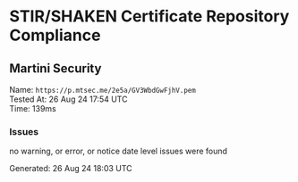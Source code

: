 # STIR/SHAKEN Certificate Repository Compliance

## Martini Security

Name: `https://p.mtsec.me/2e5a/GV3WbdGwFjhV.pem`\
Tested At: 26 Aug 24 17:54 UTC\
Time: 139ms

### Issues

no warning, or error, or notice date level issues were found

Generated: 26 Aug 24 18:03 UTC